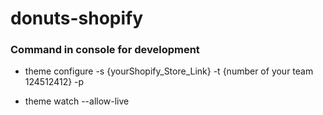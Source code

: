 # donuts-shopify

### Command in console for development

- theme configure -s {yourShopify_Store_Link} -t {number of your team 124512412} -p

- theme watch --allow-live
